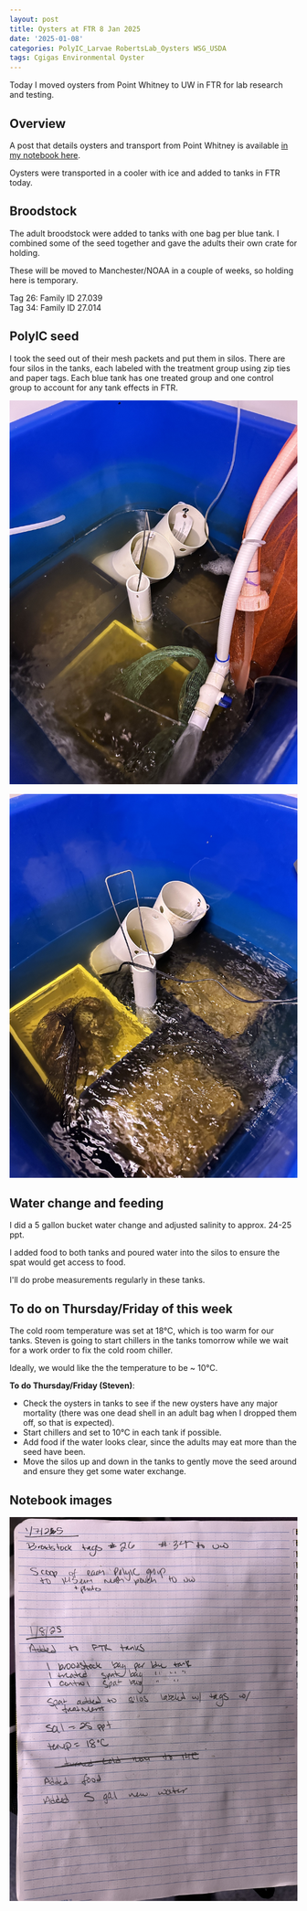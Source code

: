 ```yaml
---
layout: post
title: Oysters at FTR 8 Jan 2025
date: '2025-01-08'
categories: PolyIC_Larvae RobertsLab_Oysters WSG_USDA
tags: Cgigas Environmental Oyster
---
```


Today I moved oysters from Point Whitney to UW in FTR for lab research and testing. 

## Overview

A post that details oysters and transport from Point Whitney is available [in my notebook here](https://ahuffmyer.github.io/ASH_Putnam_Lab_Notebook/Point-Whitney-Field-Day-7-Jan-2025/). 

Oysters were transported in a cooler with ice and added to tanks in FTR today. 

## Broodstock 

The adult broodstock were added to tanks with one bag per blue tank. I combined some of the seed together and gave the adults their own crate for holding.  

These will be moved to Manchester/NOAA in a couple of weeks, so holding here is temporary. 

Tag 26: Family ID 27.039    
Tag 34: Family ID 27.014  

## PolyIC seed 

I took the seed out of their mesh packets and put them in silos. There are four silos in the tanks, each labeled with the treatment group using zip ties and paper tags. Each blue tank has one treated group and one control group to account for any tank effects in FTR.   

![](https://github.com/AHuffmyer/ASH_Putnam_Lab_Notebook/blob/master/images/NotebookImages/oysters/wsg_usda/20250107/tanks1.jpeg?raw=true)  

![](https://github.com/AHuffmyer/ASH_Putnam_Lab_Notebook/blob/master/images/NotebookImages/oysters/wsg_usda/20250107/tanks2.jpeg?raw=true)

## Water change and feeding 

I did a 5 gallon bucket water change and adjusted salinity to approx. 24-25 ppt.  

I added food to both tanks and poured water into the silos to ensure the spat would get access to food. 

I'll do probe measurements regularly in these tanks.  

## To do on Thursday/Friday of this week 

The cold room temperature was set at 18°C, which is too warm for our tanks. Steven is going to start chillers in the tanks tomorrow while we wait for a work order to fix the cold room chiller.  

Ideally, we would like the the temperature to be ~ 10°C.  

**To do Thursday/Friday (Steven)**: 

- Check the oysters in tanks to see if the new oysters have any major mortality (there was one dead shell in an adult bag when I dropped them off, so that is expected). 
- Start chillers and set to 10°C in each tank if possible. 
- Add food if the water looks clear, since the adults may eat more than the seed have been. 
- Move the silos up and down in the tanks to gently move the seed around and ensure they get some water exchange. 

## Notebook images 

![](https://github.com/AHuffmyer/ASH_Putnam_Lab_Notebook/blob/master/images/NotebookImages/oysters/wsg_usda/20250107/nb3.jpeg?raw=true)